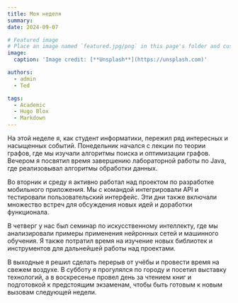```yaml
---
title: Моя неделя
summary: 
date: 2024-09-07

# Featured image
# Place an image named `featured.jpg/png` in this page's folder and customize its options here.
image:
  caption: 'Image credit: [**Unsplash**](https://unsplash.com)'

authors:
  - admin
  - Ted

tags:
  - Academic
  - Hugo Blox
  - Markdown
---
```


На этой неделе я, как студент информатики, пережил ряд интересных и насыщенных событий. Понедельник начался с лекции по теории графов, где мы изучали алгоритмы поиска и оптимизации графов. Вечером я посвятил время завершению лабораторной работы по Java, где реализовывал алгоритмы обработки данных.

Во вторник и среду я активно работал над проектом по разработке мобильного приложения. Мы с командой интегрировали API и тестировали пользовательский интерфейс. Эти дни также включали множество встреч для обсуждения новых идей и доработки функционала.

В четверг у нас был семинар по искусственному интеллекту, где мы анализировали примеры применения нейронных сетей и машинного обучения. Я также потратил время на изучение новых библиотек и инструментов для дальнейшей работы над проектами.

В выходные я решил сделать перерыв от учёбы и провести время на свежем воздухе. В субботу я прогулялся по городу и посетил выставку технологий, а в воскресенье провел день за чтением книг и подготовкой к предстоящим экзаменам, чтобы быть готовым к новым вызовам следующей недели.
